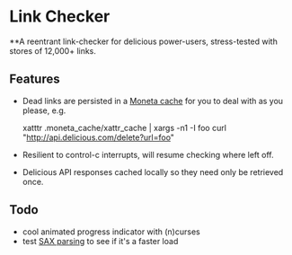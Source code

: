 # Link Checker

**A reentrant link-checker for delicious power-users, stress-tested with stores of 12,000+ links.

## Features

 * Dead links are persisted in a [Moneta cache](http://github.com/wycats/moneta/tree/master) for you to deal with as you please, e.g.

    xatttr .moneta_cache/xattr_cache | xargs -n1 -I foo curl "http://api.delicious.com/delete?url=foo"

 * Resilient to control-c interrupts, will resume checking where left off.
 * Delicious API responses cached locally so they need only be retrieved once.

## Todo

 * cool animated progress indicator with (n)curses
 * test [SAX parsing](http://www.tutorialspoint.com/ruby/ruby_xml_xslt.htm) to see if it's a faster load

